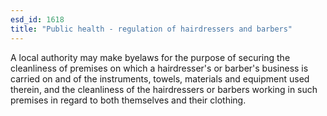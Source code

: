 ```yaml
---
esd_id: 1618
title: "Public health - regulation of hairdressers and barbers"
---
```


A local authority may make byelaws for the purpose of securing the cleanliness of premises on which a hairdresser's or barber's business is carried on and of the instruments, towels, materials and equipment used therein, and the cleanliness of the hairdressers or barbers working in such premises in regard to both themselves and their clothing.

